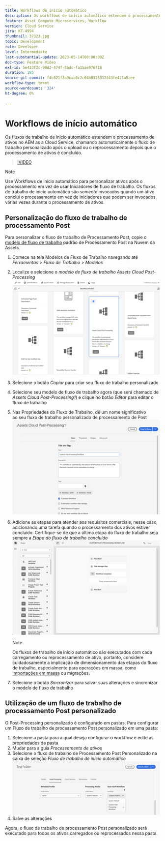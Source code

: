 ```yaml
---
title: Workflows de início automático
description: Os workflows de início automático estendem o processamento de ativos, chamando automaticamente o fluxo de trabalho personalizado após o upload ou o reprocessamento.
feature: Asset Compute Microservices, Workflow
version: Cloud Service
jira: KT-4994
thumbnail: 37323.jpg
topic: Development
role: Developer
level: Intermediate
last-substantial-update: 2023-05-14T00:00:00Z
doc-type: Feature Video
exl-id: 5e423f2c-90d2-474f-8bdc-fa15ae976f18
duration: 385
source-git-commit: f4c621f3a9caa8c2c64b8323312343fe421a5aee
workflow-type: tm+mt
source-wordcount: '324'
ht-degree: 0%

---
```


# Workflows de início automático

Os fluxos de trabalho de início automático estendem o processamento de ativos no AEM as a Cloud Service, chamando automaticamente o fluxo de trabalho personalizado após o upload ou o reprocessamento depois que o processamento de ativos é concluído.

>[!VIDEO](https://video.tv.adobe.com/v/37323?quality=12&learn=on)

>[!NOTE]
>
>Use Workflows de início automático para personalizar ativos após o processamento em vez de usar Iniciadores de fluxo de trabalho. Os fluxos de trabalho de início automático são _somente_ invocados quando um ativo conclui o processamento em vez de iniciadores que podem ser invocados várias vezes durante o processamento de ativos.

## Personalização do fluxo de trabalho de processamento Post

Para personalizar o fluxo de trabalho de Processamento Post, copie o [modelo de fluxo de trabalho](../../foundation/workflow/use-the-workflow-editor.md) padrão de Processamento Post na Nuvem da Assets.

1. Comece na tela Modelos de Fluxo de Trabalho navegando até _Ferramentas_ > _Fluxo de Trabalho_ > _Modelos_
2. Localize e selecione o _modelo de fluxo de trabalho Assets Cloud Post-Processing_<br/>
   ![Selecione o modelo de Fluxo de Trabalho de Processamento Post da Assets Cloud](assets/auto-start-workflow-select-workflow.png)
3. Selecione o botão _Copiar_ para criar seu fluxo de trabalho personalizado
4. Selecione seu modelo de fluxo de trabalho agora (que será chamado de _Assets Cloud Post-Processing1_) e clique no botão _Editar_ para editar o fluxo de trabalho
5. Nas Propriedades do Fluxo de Trabalho, dê um nome significativo<br/> ao seu fluxo de trabalho personalizado de processamento de Post
   ![Alterando o Nome](assets/auto-start-workflow-change-name.png)
6. Adicione as etapas para atender aos requisitos comerciais, nesse caso, adicionando uma tarefa quando o processamento dos ativos estiver concluído. Certifique-se de que a última etapa do fluxo de trabalho seja sempre a _Etapa do fluxo de trabalho concluído_<br/>
   ![Adicionar etapas do fluxo de trabalho](assets/auto-start-workflow-customize-steps.png)

   >[!NOTE]
   >
   >Os fluxos de trabalho de início automático são executados com cada carregamento ou reprocessamento de ativo, portanto, considere cuidadosamente a implicação de dimensionamento das etapas do fluxo de trabalho, especialmente para operações em massa, como [Importações em massa](../../cloud-service/migration/bulk-import.md) ou migrações.

7. Selecione o botão _Sincronizar_ para salvar suas alterações e sincronizar o modelo de fluxo de trabalho

## Utilização de um fluxo de trabalho de processamento Post personalizado

O Post-Processing personalizado é configurado em pastas. Para configurar um Fluxo de trabalho de processamento Post personalizado em uma pasta:

1. Selecione a pasta para a qual deseja configurar o workflow e edite as propriedades da pasta
2. Mudar para a guia _Processamento de ativos_
3. Selecione o fluxo de trabalho de Processamento Post Personalizado na caixa de seleção _Fluxo de trabalho de início automático_<br/>
   ![Definir o Fluxo de Trabalho de Processamento Post](assets/auto-start-workflow-set-workflow.png)
4. Salve as alterações

Agora, o fluxo de trabalho de processamento Post personalizado será executado para todos os ativos carregados ou reprocessados nessa pasta.
